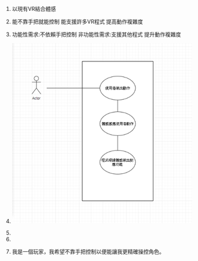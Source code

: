 
1. 以現有VR結合體感 
2. 能不靠手把就能控制 能支援許多VR程式 提高動作複雜度
3. 功能性需求:不依賴手把控制
   非功能性需求:支援其他程式 提升動作複雜度
4. ![Demo](Demo.jpg)
5.
6.

7. 我是一個玩家，我希望不靠手把控制以便能讓我更精確操控角色。
